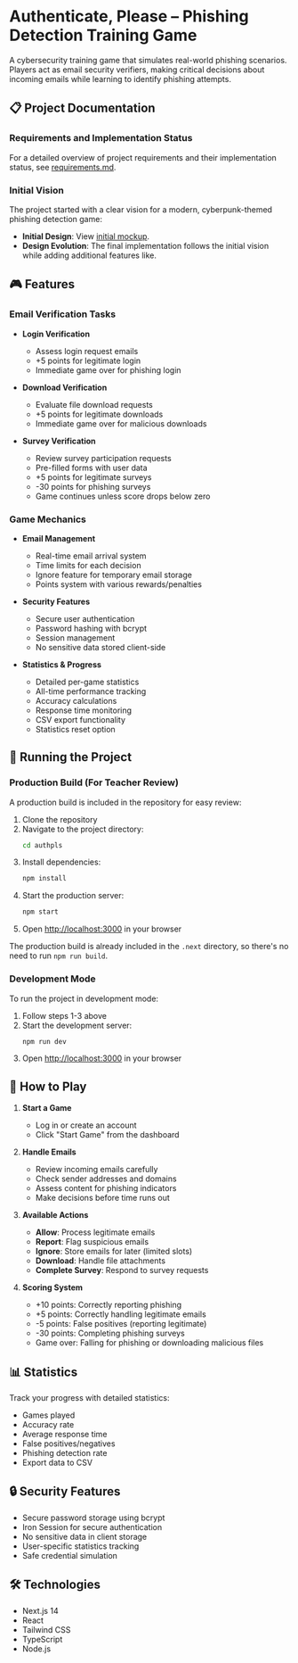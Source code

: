 # Authenticate, Please – Phishing Detection Training Game

A cybersecurity training game that simulates real-world phishing scenarios. Players act as email security verifiers, making critical decisions about incoming emails while learning to identify phishing attempts.

## 📋 Project Documentation

### Requirements and Implementation Status
For a detailed overview of project requirements and their implementation status, see [requirements.md](requirements.md).

### Initial Vision
The project started with a clear vision for a modern, cyberpunk-themed phishing detection game:

- **Initial Design**: View [initial mockup](AuthenticatePlease.png).
- **Design Evolution**: The final implementation follows the initial vision while adding additional features like.

## 🎮 Features

### Email Verification Tasks
- **Login Verification**
  - Assess login request emails
  - +5 points for legitimate login
  - Immediate game over for phishing login

- **Download Verification**
  - Evaluate file download requests
  - +5 points for legitimate downloads
  - Immediate game over for malicious downloads

- **Survey Verification**
  - Review survey participation requests
  - Pre-filled forms with user data
  - +5 points for legitimate surveys
  - -30 points for phishing surveys
  - Game continues unless score drops below zero

### Game Mechanics
- **Email Management**
  - Real-time email arrival system
  - Time limits for each decision
  - Ignore feature for temporary email storage
  - Points system with various rewards/penalties

- **Security Features**
  - Secure user authentication
  - Password hashing with bcrypt
  - Session management
  - No sensitive data stored client-side

- **Statistics & Progress**
  - Detailed per-game statistics
  - All-time performance tracking
  - Accuracy calculations
  - Response time monitoring
  - CSV export functionality
  - Statistics reset option

## 🚀 Running the Project

### Production Build (For Teacher Review)
A production build is included in the repository for easy review:

1. Clone the repository
2. Navigate to the project directory:
   ```bash
   cd authpls
   ```
3. Install dependencies:
   ```bash
   npm install
   ```
4. Start the production server:
   ```bash
   npm start
   ```
5. Open [http://localhost:3000](http://localhost:3000) in your browser

The production build is already included in the `.next` directory, so there's no need to run `npm run build`.

### Development Mode
To run the project in development mode:

1. Follow steps 1-3 above
2. Start the development server:
   ```bash
   npm run dev
   ```
3. Open [http://localhost:3000](http://localhost:3000) in your browser

## 🎯 How to Play

1. **Start a Game**
   - Log in or create an account
   - Click "Start Game" from the dashboard

2. **Handle Emails**
   - Review incoming emails carefully
   - Check sender addresses and domains
   - Assess content for phishing indicators
   - Make decisions before time runs out

3. **Available Actions**
   - **Allow**: Process legitimate emails
   - **Report**: Flag suspicious emails
   - **Ignore**: Store emails for later (limited slots)
   - **Download**: Handle file attachments
   - **Complete Survey**: Respond to survey requests

4. **Scoring System**
   - +10 points: Correctly reporting phishing
   - +5 points: Correctly handling legitimate emails
   - -5 points: False positives (reporting legitimate)
   - -30 points: Completing phishing surveys
   - Game over: Falling for phishing or downloading malicious files

## 📊 Statistics

Track your progress with detailed statistics:
- Games played
- Accuracy rate
- Average response time
- False positives/negatives
- Phishing detection rate
- Export data to CSV

## 🔒 Security Features

- Secure password storage using bcrypt
- Iron Session for secure authentication
- No sensitive data in client storage
- User-specific statistics tracking
- Safe credential simulation

## 🛠️ Technologies

- Next.js 14
- React
- Tailwind CSS
- TypeScript
- Node.js